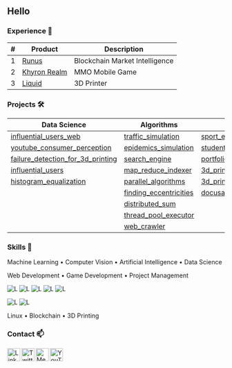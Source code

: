 ## Hello

### Experience 💼

| # | Product  | Description |
| -- | ------------- | ------------- |
| 1 | [Runus](https://github.com/runus-inc)  | Blockchain Market Intelligence  |
| 2 | [Khyron Realm](https://github.com/khyron-realm)  | MMO Mobile Game  |
| 3 | [Liquid](https://github.com/liquid-printer)  | 3D Printer  |

### Projects 🛠️

| Data Science | Algorithms | Websites | Games  | Hardware | 3D Printing | 
| ------------- | ------------- | ------------- | ------------- | ------------- | ------------- |
| [influential_users_web](https://github.com/alexgrigoras/influential_users_web) | [traffic_simulation](https://github.com/alexgrigoras/traffic_simulation) | [sport_equipment](https://github.com/alexgrigoras/sport_equipment) | [multiplayer_game](https://github.com/alexgrigoras/multiplayer_game) | [smart_home](https://github.com/alexgrigoras/smart_home) | [mendelmax_1.5_config](https://github.com/alexgrigoras/mendelmax_1.5_config) |
| [youtube_consumer_perception](https://github.com/alexgrigoras/youtube_consumer_perception) | [epidemics_simulation](https://github.com/alexgrigoras/epidemics_simulation) | [student_card](https://github.com/alexgrigoras/student_card) |  | [autonomous_vehicle](https://github.com/alexgrigoras/autonomous_vehicle) | [mendelmax_1.5_x_axis](https://github.com/alexgrigoras/mendelmax_1.5_x_axis) |
| [failure_detection_for_3d_printing](https://github.com/alexgrigoras/failure_detection_for_3d_printing) | [search_engine](https://github.com/alexgrigoras/search_engine) | [portfolio](https://github.com/alexgrigoras/portfolio) |  | [line_follower](https://github.com/alexgrigoras/line_follower) |  |
| [influential_users](https://github.com/alexgrigoras/influential_users) | [map_reduce_indexer](https://github.com/alexgrigoras/map_reduce_indexer) | [3d_printing_tips_and_tricks](3d_printing_tips_and_tricks) |  | [flight_controller](https://github.com/alexgrigoras/flight_controller) |  |
| [histogram_equalization](https://github.com/alexgrigoras/histogram_equalization) | [parallel_algorithms](https://github.com/alexgrigoras/parallel_algorithms) | [3d_printing_tutorials](3d_printing_tutorials) |  |  |  |
|  | [finding_eccentricities](https://github.com/alexgrigoras/finding_eccentricities) | [docusaurus](https://github.com/alexgrigoras/docusaurus) |  |  |  |
|  | [distributed_sum](https://github.com/alexgrigoras/distributed_sum) |  |  |  |  |
|  | [thread_pool_executor](https://github.com/alexgrigoras/thread_pool_executor) |  |  |  |  |
|  | [web_crawler](https://github.com/alexgrigoras/web_crawler) |  |  |  |  |

### Skills 🎯

Machine Learning • Computer Vision • Artificial Intelligence • Data Science

Web Development • Game Development • Project Management

![L](https://img.shields.io/badge/Language-Python-blue)
![L](https://img.shields.io/badge/Language-C-brightgreen)
![L](https://img.shields.io/badge/Language-C%2B%2B-orange)
![L](https://img.shields.io/badge/Language-C%23-brightgreen)
![L](https://img.shields.io/badge/Language-Java-red)

![L](https://img.shields.io/badge/Language-NoSQL-blue)
![L](https://img.shields.io/badge/Language-SQL-blue)

Linux  • Blockchain • 3D Printing

### Contact 📫

[<img align="left" alt="LinkedIn | LinkedIn" width="30px" src="https://cdn.jsdelivr.net/npm/simple-icons@v3/icons/linkedin.svg" />][linkedin]
[<img align="left" alt="Twitter | Twitter" width="30px" src="https://cdn.jsdelivr.net/npm/simple-icons@v3/icons/twitter.svg" />][twitter]
[<img align="left" alt="Medium | Medium" width="30px" src="https://cdn.jsdelivr.net/npm/simple-icons@v3/icons/medium.svg" />][medium]
[<img align="left" alt="YouTube | YouTube" width="30px" src="https://cdn.jsdelivr.net/npm/simple-icons@v3/icons/youtube.svg" />][youtube]

 [linkedin]: https://www.linkedin.com/in/alexgrigoras0/
 [twitter]: https://twitter.com/alexgrigoras0
 [medium]: https://medium.com/@alexgrigoras
 [youtube]: https://www.youtube.com/channel/UCidS-sTu3QhykD-KG7rjAUw
